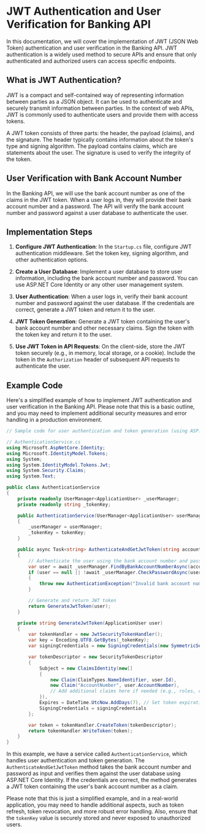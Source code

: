 # JWT Authentication and User Verification for Banking API

In this documentation, we will cover the implementation of JWT (JSON Web Token) authentication and user verification in the Banking API. JWT authentication is a widely used method to secure APIs and ensure that only authenticated and authorized users can access specific endpoints.

## What is JWT Authentication?

JWT is a compact and self-contained way of representing information between parties as a JSON object. It can be used to authenticate and securely transmit information between parties. In the context of web APIs, JWT is commonly used to authenticate users and provide them with access tokens.

A JWT token consists of three parts: the header, the payload (claims), and the signature. The header typically contains information about the token's type and signing algorithm. The payload contains claims, which are statements about the user. The signature is used to verify the integrity of the token.

## User Verification with Bank Account Number

In the Banking API, we will use the bank account number as one of the claims in the JWT token. When a user logs in, they will provide their bank account number and a password. The API will verify the bank account number and password against a user database to authenticate the user.

## Implementation Steps

1. **Configure JWT Authentication**: In the `Startup.cs` file, configure JWT authentication middleware. Set the token key, signing algorithm, and other authentication options.

2. **Create a User Database**: Implement a user database to store user information, including the bank account number and password. You can use ASP.NET Core Identity or any other user management system.

3. **User Authentication**: When a user logs in, verify their bank account number and password against the user database. If the credentials are correct, generate a JWT token and return it to the user.

4. **JWT Token Generation**: Generate a JWT token containing the user's bank account number and other necessary claims. Sign the token with the token key and return it to the user.

5. **Use JWT Token in API Requests**: On the client-side, store the JWT token securely (e.g., in memory, local storage, or a cookie). Include the token in the `Authorization` header of subsequent API requests to authenticate the user.

## Example Code

Here's a simplified example of how to implement JWT authentication and user verification in the Banking API. Please note that this is a basic outline, and you may need to implement additional security measures and error handling in a production environment.

```csharp
// Sample code for user authentication and token generation (using ASP.NET Core Identity and JWT)

// AuthenticationService.cs
using Microsoft.AspNetCore.Identity;
using Microsoft.IdentityModel.Tokens;
using System;
using System.IdentityModel.Tokens.Jwt;
using System.Security.Claims;
using System.Text;

public class AuthenticationService
{
    private readonly UserManager<ApplicationUser> _userManager;
    private readonly string _tokenKey;

    public AuthenticationService(UserManager<ApplicationUser> userManager, string tokenKey)
    {
        _userManager = userManager;
        _tokenKey = tokenKey;
    }

    public async Task<string> AuthenticateAndGetJwtToken(string accountNumber, string password)
    {
        // Authenticate the user using the bank account number and password
        var user = await _userManager.FindByBankAccountNumberAsync(accountNumber);
        if (user == null || !await _userManager.CheckPasswordAsync(user, password))
        {
            throw new AuthenticationException("Invalid bank account number or password.");
        }

        // Generate and return JWT token
        return GenerateJwtToken(user);
    }

    private string GenerateJwtToken(ApplicationUser user)
    {
        var tokenHandler = new JwtSecurityTokenHandler();
        var key = Encoding.UTF8.GetBytes(_tokenKey);
        var signingCredentials = new SigningCredentials(new SymmetricSecurityKey(key), SecurityAlgorithms.HmacSha256);

        var tokenDescriptor = new SecurityTokenDescriptor
        {
            Subject = new ClaimsIdentity(new[]
            {
                new Claim(ClaimTypes.NameIdentifier, user.Id),
                new Claim("AccountNumber", user.AccountNumber),
                // Add additional claims here if needed (e.g., roles, custom claims)
            }),
            Expires = DateTime.UtcNow.AddDays(7), // Set token expiration (adjust as needed)
            SigningCredentials = signingCredentials
        };

        var token = tokenHandler.CreateToken(tokenDescriptor);
        return tokenHandler.WriteToken(token);
    }
}
```

In this example, we have a service called `AuthenticationService`, which handles user authentication and token generation. The `AuthenticateAndGetJwtToken` method takes the bank account number and password as input and verifies them against the user database using ASP.NET Core Identity. If the credentials are correct, the method generates a JWT token containing the user's bank account number as a claim.

Please note that this is just a simplified example, and in a real-world application, you may need to handle additional aspects, such as token refresh, token revocation, and more robust error handling. Also, ensure that the `tokenKey` value is securely stored and never exposed to unauthorized users.

